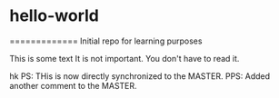 # hello-world
=============
Initial repo for learning purposes

This is some text
It is not important.
You don't have to read it.

hk
PS: THis is now directly synchronized to the MASTER.
PPS:  Added another comment to the MASTER.
